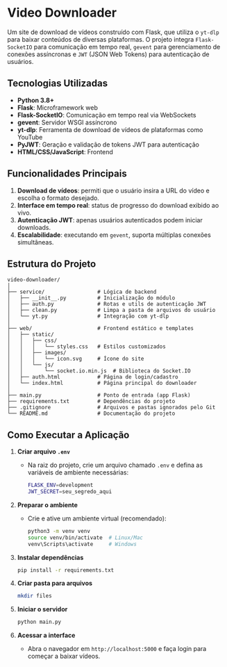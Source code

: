 # Video Downloader

Um site de download de vídeos construído com Flask, que utiliza o `yt-dlp` para baixar conteúdos de diversas plataformas. O projeto integra `Flask-SocketIO` para comunicação em tempo real, `gevent` para gerenciamento de conexões assíncronas e `JWT` (JSON Web Tokens) para autenticação de usuários.

## Tecnologias Utilizadas

* **Python 3.8+**
* **Flask**: Microframework web
* **Flask-SocketIO**: Comunicação em tempo real via WebSockets
* **gevent**: Servidor WSGI assíncrono
* **yt-dlp**: Ferramenta de download de vídeos de plataformas como YouTube
* **PyJWT**: Geração e validação de tokens JWT para autenticação
* **HTML/CSS/JavaScript**: Frontend

## Funcionalidades Principais

1. **Download de vídeos**: permiti que o usuário insira a URL do vídeo e escolha o formato desejado.
2. **Interface em tempo real**: status de progresso do download exibido ao vivo.
3. **Autenticação JWT**: apenas usuários autenticados podem iniciar downloads.
4. **Escalabilidade**: executando em `gevent`, suporta múltiplas conexões simultâneas.

## Estrutura do Projeto

```
video-downloader/
│
├── service/                 # Lógica de backend
│   ├── __init__.py          # Inicialização do módulo
│   ├── auth.py              # Rotas e utils de autenticação JWT
│   ├── clean.py             # Limpa a pasta de arquivos do usuário
│   └── yt.py                # Integração com yt-dlp
│
├── web/                     # Frontend estático e templates
│   ├── static/
│   │   ├── css/
│   │   │   └── styles.css   # Estilos customizados
│   │   ├── images/
│   │   │   └── icon.svg     # Ícone do site
│   │   └── js/
│   │       └── socket.io.min.js  # Biblioteca do Socket.IO
│   ├── auth.html            # Página de login/cadastro
│   └── index.html           # Página principal do downloader
│
├── main.py                  # Ponto de entrada (app Flask)
├── requirements.txt         # Dependências do projeto
├── .gitignore               # Arquivos e pastas ignorados pelo Git
└── README.md                # Documentação do projeto
```

## Como Executar a Aplicação

1. **Criar arquivo `.env`**

   * Na raiz do projeto, crie um arquivo chamado `.env` e defina as variáveis de ambiente necessárias:

     ```bash
     FLASK_ENV=development
     JWT_SECRET=seu_segredo_aqui
     ```
2. **Preparar o ambiente**

   * Crie e ative um ambiente virtual (recomendado):

     ```bash
     python3 -m venv venv
     source venv/bin/activate  # Linux/Mac
     venv\Scripts\activate     # Windows
     ```
3. **Instalar dependências**

   ```bash
   pip install -r requirements.txt
   ```
4. **Criar pasta para arquivos**

   ```bash
   mkdir files
   ```
5. **Iniciar o servidor**

   ```bash
   python main.py
   ```
6. **Acessar a interface**

   * Abra o navegador em `http://localhost:5000` e faça login para começar a baixar vídeos.
